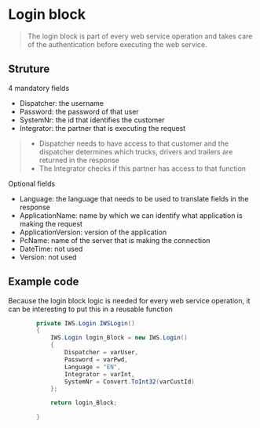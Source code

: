<!-- docs/detail/loginblock.md -->
# Login block

> The login block is part of every web service operation and takes care of the authentication before executing the web service.

## Struture
4 mandatory fields
- Dispatcher: the username
- Password: the password of that user
- SystemNr: the id that identifies the customer
- Integrator: the partner that is executing the request

> - Dispatcher needs to have access to that customer and the dispatcher determines which trucks, drivers and trailers are returned in the response
> - The Integrator checks if this partner has access to that function 

Optional fields
- Language: the language that needs to be used to translate fields in the response
- ApplicationName: name by which we can identify what application is making the request
- ApplicationVersion: version of the application
- PcName: name of the server that is making the connection
- DateTime: not used
- Version: not used

## Example code
Because the login block logic is needed for every web service operation, it can be interesting to put this in a reusable function
```csharp
        private IWS.Login IWSLogin()
        {
            IWS.Login login_Block = new IWS.Login()
            {
                Dispatcher = varUser,
                Password = varPwd,
                Language = "EN",
                Integrator = varInt,
                SystemNr = Convert.ToInt32(varCustId)
            };

            return login_Block;

        }
``` 